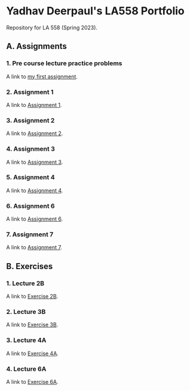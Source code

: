 # Yadhav Deerpaul's LA558 Portfolio

Repository for LA 558 (Spring 2023).

## A. Assignments

### 1. Pre course lecture practice problems

A link to [my first assignment](Exercises/2_candyObservation1.jpg).

### 2. Assignment 1

A link to [Assignment 1](Assignments/2.%20Assignment%201/description.html).

### 3. Assignment 2

A link to [Assignment 2](Assignments/3_Assignment_2/index.md).

### 4. Assignment 3

A link to [Assignment 3](Assignments/4_Assignment_3/description.md).

### 5. Assignment 4

A link to [Assignment 4](Assignments/5_Assignment_4/description.html).

### 6. Assignment 6

A link to [Assignment 6](Assignments/6_Assignment_6/tableau.html).

### 7. Assignment 7

A link to [Assignment 7](Assignments/7_Assignment_7/tableau.html).

## B. Exercises

### 1. Lecture 2B

A link to [Exercise 2B](Exercises/1_Exercise2B.md).

### 2. Lecture 3B

A link to [Exercise 3B](Exercises/3_Exercise3B.html).

### 3. Lecture 4A

A link to [Exercise 4A](Lectures/2_Lecture4A/ex4a.md).

### 4. Lecture 6A

A link to [Exercise 6A](Lectures/3_Lecture6A/Exercise6a.md).
